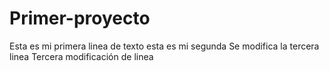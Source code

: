 # Primer-proyecto
Esta es mi primera linea de texto
esta es mi segunda
Se modifica la tercera linea
Tercera modificación de linea